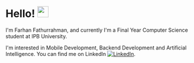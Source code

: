 # Hello! <img src="https://raw.githubusercontent.com/MartinHeinz/MartinHeinz/master/wave.gif" width="30px">
I'm Farhan Fathurrahman, and currently I'm a Final Year Computer Science student at IPB University. 

I'm interested in Mobile Development, Backend Development and Artificial Intelligence. You can find me on LinkedIn [![LinkedIn][2.2]][2].

<!---
frhnfath/frhnfath is a ✨ special ✨ repository because its `README.md` (this file) appears on your GitHub profile.
You can click the Preview link to take a look at your changes.
--->
[2.2]: https://raw.githubusercontent.com/MartinHeinz/MartinHeinz/master/linkedin-3-16.png (LinkedIn icon without padding)

<!-- Links to your social media accounts -->

[2]: https://www.linkedin.com/in/frhnfath/

